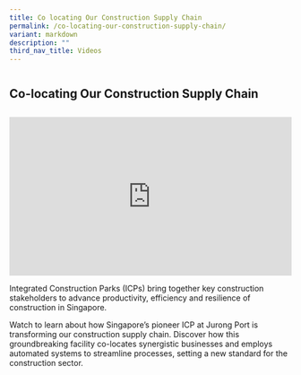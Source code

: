 ```yaml
---
title: Co locating Our Construction Supply Chain
permalink: /co-locating-our-construction-supply-chain/
variant: markdown
description: ""
third_nav_title: Videos
---
```

<h2 style="line-height: 3rem;">Co-locating Our Construction Supply Chain</h2>
<p></p>
<div style="position: relative; width: 100%; padding-bottom: 56.2%;">
    <iframe style="position: absolute; width: 100%; height: 100%;" allowfullscreen="true" frameborder="0" src="https://www.youtube.com/embed/QaCqJRb_3Qw?si=y5oDjY6OW7sb6f9A&amp;rel=0"></iframe>
</div>
<p>Integrated Construction Parks (ICPs) bring together key construction stakeholders to advance productivity, efficiency and resilience of construction in Singapore.</p>
<p>Watch to learn about how Singapore’s pioneer ICP at Jurong Port is transforming our construction supply chain. Discover how this groundbreaking facility co-locates synergistic businesses and employs automated systems to streamline processes, setting a new standard for the construction sector.</p>